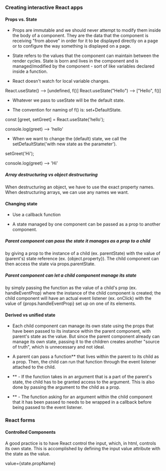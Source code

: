 ### Creating interactive React apps

#### Props vs. State

- Props are immutable and we should never attempt to modify them inside the body of a component. They are the data that the component is receiving "from above" in order for it to be displayed directly on a page or to configure the way something is displayed on a page.

- State refers to the values that the component can maintain between the render cycles. State is born and lives in the component and is managed/modified by the component - sort of like variables declared inside a function.

* React doesn't watch for local variable changes.

React.useState() --> [undefined, f()]
React.useState("Hello") --> ["Hello", f()]

- Whatever we pass to useState will be the default state.

* The convention for naming of f() is:  set+DefaultState.

const [greet, setGreet] = React.useState('hello');

console.log(greet) --> 'hello'

- When we want to change the (default) state, we call the setDefaultState('with new state as the parameter').

setGreet('Hi');

console.log(greet) --> 'Hi'

##### Array destructuring vs object destructuring
When destructuring an object, we have to use the exact property names. 
When destructuring arrays, we can use any names we want.


#### Changing state

- Use a callback function

- A state managed by one component can be passed as a prop to another component.

##### Parent component can pass the state it manages as a prop to a child 
by giving a prop to the instance of a child (ex. parentState) with the value of (parent's) state reference (ex. {object.property}). The child component can then access the state via props.parentState.
##### Parent component can let a child component manage its state
 by simply passing the function as the value of a child's prop (ex. handleEventProp) where the instance of the child component is created; the child component will have an actual event listener (ex. onClick) with the value of {props.handleEventProp} set up on one of its elements.

#### Derived vs unified state

- Each child component can manage its own state using the props that have been passed to its instance within the parent component, with parent's state as the value.
But since the parent component already can manage its own state, passing it to the children creates another "source of truth", which is unnecessary and not ideal.

- A parent can pass a function** that lives within the parent to its child as a prop. Then, the child can run that function through the event listener attached to the child.
- ** - If the function takes in an argument that is a part of the parent's state, the child has to be granted access to the argument. This is also done by passing the argument to the child as a prop.

- ** - The function asking for an argument within the child component that it has been passed to needs to be wrapped in a callback before being passed to the event listener.


### React forms

#### Controlled Components

A good practice is to have React control the input, which, in html, controls its own state. This is accomplished by defining the input value attribute with the state as the value.

 value={state.propName}